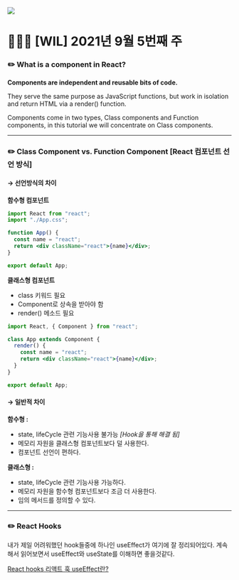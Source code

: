 ![](<https://images.velog.io/images/dawonella0411/post/fa59d6cb-bfa4-40f7-927e-ce9a593a4d51/%EC%A0%9C%EB%AA%A9%EC%9D%84%20%EC%9E%85%EB%A0%A5%ED%95%B4%EC%A3%BC%EC%84%B8%EC%9A%94_-001%20(5).png>)

# 👩🏻‍💻 [WIL] 2021년 9월 5번째 주

### ✏️ What is a component in React?

**Components are independent and reusable bits of code.**

They serve the same purpose as JavaScript functions, but work in isolation and return HTML via a render() function.

Components come in two types, Class components and Function components, in this tutorial we will concentrate on Class components.

---

### ✏️ Class Component vs. Function Component [React 컴포넌트 선언 방식]

#### → 선언방식의 차이

**함수형 컴포넌트**

```jsx
import React from "react";
import "./App.css";

function App() {
  const name = "react";
  return <div className="react">{name}</div>;
}

export default App;
```

**클래스형 컴포넌트**

- class 키워드 필요
- Component로 상속을 받아야 함
- render() 메소드 필요

```jsx
import React, { Component } from "react";

class App extends Component {
  render() {
    const name = "react";
    return <div className="react">{name}</div>;
  }
}

export default App;
```

#### → 일반적 차이

**함수형 :**

- state, lifeCycle 관련 기능사용 불가능 *[Hook을 통해 해결 됨]*
- 메모리 자원을 클래스형 컴포넌트보다 덜 사용한다.
- 컴포넌트 선언이 편하다.

**클래스형 :**

- state, lifeCycle 관련 기능사용 가능하다.
- 메모리 자원을 함수형 컴포넌트보다 조금 더 사용한다.
- 임의 메서드를 정의할 수 있다.

---

### ✏️ React Hooks

내가 제일 어려워했던 hook들중에 하나인 useEffect가 여기에 잘 정리되어있다. 계속해서 읽어보면서 useEffect와 useState를 이해하면 좋을것같다.

[React hooks 리액트 훅 useEffect란?](https://ko-de-dev-green.tistory.com/18)
